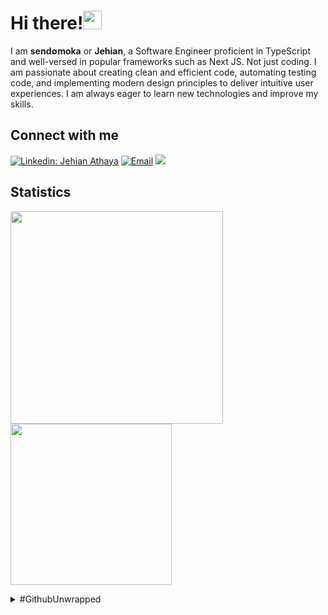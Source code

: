 # Hi there!<img src="https://media.giphy.com/media/hvRJCLFzcasrR4ia7z/giphy.gif" width="30">

I am **send∅moka** or **Jehian**, a Software Engineer proficient in TypeScript and well-versed in popular frameworks such as Next JS. Not just coding. I am passionate about creating clean and efficient code, automating testing code, and implementing modern design principles to deliver intuitive user experiences. I am always eager to learn new technologies and improve my skills.

## Connect with me

[![Linkedin: Jehian Athaya](https://img.shields.io/badge/-Jehian%20Athaya-blue?style=flat-square&logo=Linkedin&logoColor=white&link=https://www.linkedin.com/in/jehianth/)](https://www.linkedin.com/in/jehianth/)
<a href="mailto:sendomoka0@gmail.com"><img alt="Email" src="https://img.shields.io/badge/Email-sendomoka0-blue?style=flat-square&logo=email"></a>
[![](https://komarev.com/ghpvc/?username=jehianth&color=blue&label=Profile%20Views)](https://github.com/jehianth/jehianth)

## Statistics

<span><img width="340" src="https://github-readme-stats.vercel.app/api?username=jehianth&show_icons=true&include_all_commits=true&theme=buefy&hide_border=true" /></span>
<span><img width="258" src="https://github-readme-stats.vercel.app/api/top-langs/?username=jehianth&layout=compact&langs_count=6" /></span>

<details>
  <summary>#GithubUnwrapped</summary>

  https://github.com/jehianth/jehianth/assets/55863992/cd0dd9d8-7757-4f95-a267-6af571d00a2d

  https://github.com/remotion-dev/github-unwrapped-2023
</details>
